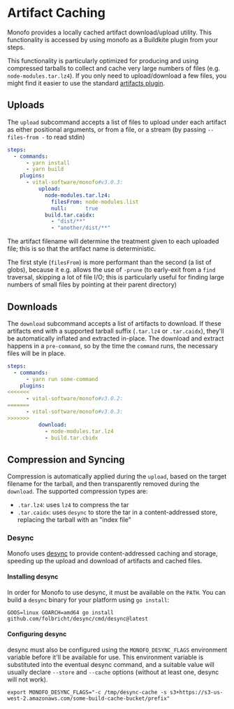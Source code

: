 # Artifact Caching

Monofo provides a locally cached artifact download/upload utility. This
functionality is accessed by using monofo as a Buildkite plugin from your steps.

This functionality is particularly optimized for producing and using compressed
tarballs to collect and cache very large numbers of files
(e.g. `node-modules.tar.lz4`). If you only need to upload/download a few files,
you might find it easier to use the standard
[artifacts plugin](https://github.com/buildkite-plugins/artifacts-buildkite-plugin).

## Uploads

The `upload` subcommand accepts a list of files to upload under each artifact as
either positional arguments, or from a file, or a stream (by passing
`--files-from -` to read stdin)

```yaml
steps:
  - commands:
      - yarn install
      - yarn build
    plugins:
      - vital-software/monofo#v3.0.3:
          upload:
            node-modules.tar.lz4:
              filesFrom: node-modules.list
              null:      true
            build.tar.caidx:
              - "dist/**"
              - "another/dist/**"
```

The artifact filename will determine the treatment given to each uploaded file;
this is so that the artifact name is deterministic.

The first style (`filesFrom`) is more performant than the second (a list of
globs), because it e.g. allows the use of `-prune` (to early-exit from a `find`
traversal, skipping a lot of file I/O; this is particularly useful for finding
large numbers of small files by pointing at their parent directory)

## Downloads

The `download` subcommand accepts a list of artifacts to download. If these
artifacts end with a supported tarball suffix (`.tar.lz4` or `.tar.caidx`),
they'll be automatically inflated and extracted in-place. The download and
extract happens in a `pre-command`, so by the time the `command` runs, the
necessary files will be in place.

```yaml
steps:
  - commands:
      - yarn run some-command
    plugins:
<<<<<<<
      - vital-software/monofo#v3.0.2:
=======
      - vital-software/monofo#v3.0.3:
>>>>>>>
          download:
            - node-modules.tar.lz4
            - build.tar.cbidx
```


## Compression and Syncing

Compression is automatically applied during the `upload`, based on the target
filename for the tarball, and then transparently removed during the `download`.
The supported compression types are:

 - `.tar.lz4`: uses `lz4` to compress the tar
 - `.tar.caidx`: uses `desync` to store the tar in a content-addressed store,
  replacing the tarball with an "index file"

### Desync

Monofo uses [desync](https://github.com/folbricht/desync) to provide content-addressed
caching and storage, speeding up the upload and download of artifacts and cached files.

#### Installing desync

In order for Monofo to use desync, it must be available on the `PATH`. You can
build a `desync` binary for your platform using `go install`:

```shell
GOOS=linux GOARCH=amd64 go install github.com/folbricht/desync/cmd/desync@latest
```

#### Configuring desync

desync must also be configured using the `MONOFO_DESYNC_FLAGS` environment variable
before it'll be available for use. This environment variable is substituted into
the eventual desync command, and a suitable value will usually declare `--store`
and `--cache` options (without at least one, desync will not work).

```shell
export MONOFO_DESYNC_FLAGS="-c /tmp/desync-cache -s s3+https://s3-us-west-2.amazonaws.com/some-build-cache-bucket/prefix"
```


